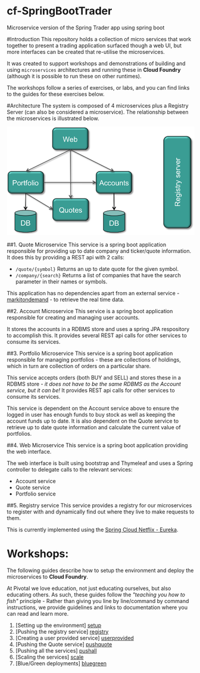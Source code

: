 # cf-SpringBootTrader
Microservice version of the Spring Trader app using spring boot


#Introduction
This repository holds a collection of micro services that work together to present a trading application surfaced though a web UI, but more interfaces can be created that re-utilise the microservices.

It was created to support workshops and demonstrations of building and using `microservices` architectures and running these in **Cloud Foundry** (although it is possible to run these on other runtimes).

The workshops follow a series of exercises, or labs, and you can find links to the guides for these exercises below.

#Architecture
The system is composed of 4 microservices plus a Registry Server (can also be considered a microservice). The relationship between the microservices is illustrated below.

![architecture](/docs/microservices_relationship.png)

##1. Quote Microservice
This service is a spring boot application responsible for providing up to date company and ticker/quote information. It does this by providing a REST api with 2 calls:
* ``/quote/{symbol}``
Returns an up to date quote for the given symbol.
* ``/company/{search}``
Returns a list of companies that have the search parameter in their names or symbols.

This application has no dependencies apart from an external service - [markitondemand](http://dev.markitondemand.com/) - to retrieve the real time data.

##2. Account Microservice
This service is a spring boot application responsible for creating and managing user accounts.

It stores the accounts in a RDBMS store and uses a spring JPA respository to accomplish this. It provides several REST api calls for other services to consume its services.

##3. Portfolio Microservice
This service is a spring boot application responsible for managing portfolios - these are collections of holdings, which in turn are collection of orders on a particular share.

This service accepts orders (both BUY and SELL) and stores these in a RDBMS store - *it does not have to be the same RDBMS as the Account service, but it can be!* It provides REST api calls for other services to consume its services.

This service is dependent on the Account service above to ensure the logged in user has enough funds to buy stock as well as keeping the account funds up to date. It is also dependent on the Quote service to retrieve up to date quote information and calculate the current value of portfolios.

##4. Web Microservice
This service is a spring boot application providing the web interface.

The web interface is built using bootstrap and Thymeleaf and uses a Spring controller to delegate calls to the relevant services:
* Account service
* Quote service
* Portfolio service

##5. Registry service
This service provides a registry for our microservices to register with and dynamically find out where they live to make requests to them.

This is currently implemented using the [Spring Cloud Netflix - Eureka](http://cloud.spring.io/spring-cloud-netflix/).

# Workshops:

The following guides describe how to setup the environment and deploy the microservices to **Cloud Foundry**.

At Pivotal we love education, not just educating ourselves, but also educating others. As such, these guides follow the *"teaching you how to fish"* principle - Rather than giving you line by line/command by command instructions, we provide guidelines and links to documentation where you can read and learn more.

1. [Setting up the environment] [setup]
2. [Pushing the registry service] [registry]
3. [Creating a user provided service] [userprovided]
4. [Pushing the Quote service] [pushquote]
5. [Pushing all the services] [pushall]
6. [Scaling the services] [scale]
7. [Blue/Green deployments] [bluegreen]

[setup]: docs/lab_setup.md
[registry]: docs/lab_registryserver.md
[userprovided]: docs/lab_userprovided.md
[pushquote]: docs/lab_pushquote.md
[pushall]: docs/lab_pushall.md
[scale]: docs/lab_scale.md
[bluegreen]: docs/lab_bluegreen.md
